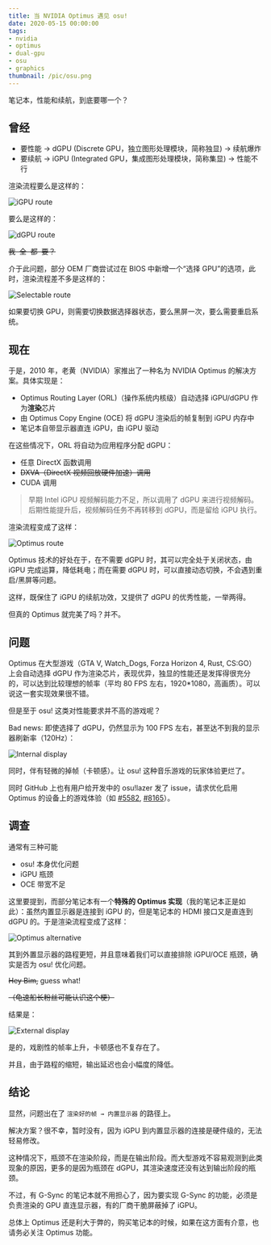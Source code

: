 ```yaml
---
title: 当 NVIDIA Optimus 遇见 osu!
date: 2020-05-15 00:00:00
tags:
- nvidia
- optimus
- dual-gpu
- osu
- graphics
thumbnail: /pic/osu.png
---
```


笔记本，性能和续航，到底要哪一个？

<!-- more -->

## 曾经

- 要性能 → dGPU (Discrete GPU，独立图形处理模块，简称独显) → 续航爆炸
- 要续航 → iGPU (Integrated GPU，集成图形处理模块，简称集显) → 性能不行

渲染流程要么是这样的：

![iGPU route](https://static.elepover.com/blog/optimus/igpu-route.svg)

要么是这样的：

![dGPU route](https://static.elepover.com/blog/optimus/dgpu-route.svg)

~~我&nbsp;&nbsp;全&nbsp;&nbsp;都&nbsp;&nbsp;要？~~

介于此问题，部分 OEM 厂商尝试过在 BIOS 中新增一个“选择 GPU”的选项，此时，渲染流程差不多是这样的：

![Selectable route](https://static.elepover.com/blog/optimus/old-way.svg)

如果要切换 GPU，则需要切换数据选择器状态，要么黑屏一次，要么需要重启系统。

## 现在

于是，2010 年，老黄（NVIDIA）家推出了一种名为 NVIDIA Optimus 的解决方案。具体实现是：

- Optimus Routing Layer (ORL)（操作系统内核级）自动选择 iGPU/dGPU 作为**渲染**芯片
- 由 Optimus Copy Engine (OCE) 将 dGPU 渲染后的帧复制到 iGPU 内存中
- 笔记本自带显示器直连 iGPU，由 iGPU 驱动

在这些情况下，ORL 将自动为应用程序分配 dGPU：

- 任意 DirectX 函数调用
- ~~DXVA（DirectX 视频回放硬件加速）调用~~
- CUDA 调用

> 早期 Intel iGPU 视频解码能力不足，所以调用了 dGPU 来进行视频解码。
> 后期性能提升后，视频解码任务不再转移到 dGPU，而是留给 iGPU 执行。

渲染流程变成了这样：

![Optimus route](https://static.elepover.com/blog/optimus/optimus.svg)

Optimus 技术的好处在于，在不需要 dGPU 时，其可以完全处于关闭状态，由 iGPU 完成运算，降低耗电；而在需要 dGPU 时，可以直接动态切换，不会遇到重启/黑屏等问题。

这样，既保住了 iGPU 的续航功效，又提供了 dGPU 的优秀性能，一举两得。

但真的 Optimus 就完美了吗？并不。

## 问题

Optimus 在大型游戏（GTA V, Watch_Dogs, Forza Horizon 4, Rust, CS:GO）上会自动选择 dGPU 作为渲染芯片，表现优异，独显的性能还是发挥得很充分的，可以达到比较理想的帧率（平均 80 FPS 左右，1920*1080，高画质）。可以说这一套实现效果很不错。

但是至于 osu! 这类对性能要求并不高的游戏呢？

Bad news: 即使选择了 dGPU，仍然显示为 100 FPS 左右，甚至达不到我的显示器刷新率（120Hz）：

![Internal display](https://static.elepover.com/blog/optimus/before.png)

同时，伴有轻微的掉帧（卡顿感）。让 osu! 这种音乐游戏的玩家体验更烂了。

同时 GitHub 上也有用户给开发中的 osu!lazer 发了 issue，请求优化启用 Optimus 的设备上的游戏体验（如 [#5582](https://github.com/ppy/osu/issues/5582), [#8165](https://github.com/ppy/osu/issues/8165)）。

## 调查

通常有三种可能

- osu! 本身优化问题
- iGPU 瓶颈
- OCE 带宽不足

这里要提到，而部分笔记本有一个**特殊的 Optimus 实现**（我的笔记本正是如此）：虽然内置显示器是连接到 iGPU 的，但是笔记本的 HDMI 接口又是直连到 dGPU 的。于是渲染流程变成了这样：

![Optimus alternative](https://static.elepover.com/blog/optimus/optimus-alternative.svg)

其到外置显示器的路程更短，并且意味着我们可以直接排除 iGPU/OCE 瓶颈，确实是否为 osu! 优化问题。

~~Hey Bim,~~ guess what!

~~（龟速船长粉丝可能认识这个梗）~~

结果是：

![External display](https://static.elepover.com/blog/optimus/after.png)

是的，戏剧性的帧率上升，卡顿感也不复存在了。

并且，由于路程的缩短，输出延迟也会小幅度的降低。

## 结论

显然，问题出在了 `渲染好的帧 → 内置显示器` 的路径上。

解决方案？很不幸，暂时没有，因为 iGPU 到内置显示器的连接是硬件级的，无法轻易修改。

这种情况下，瓶颈不在渲染阶段，而是在输出阶段。而大型游戏不容易观测到此类现象的原因，更多的是因为瓶颈在 dGPU，其渲染速度还没有达到输出阶段的瓶颈。

不过，有 G-Sync 的笔记本就不用担心了，因为要实现 G-Sync 的功能，必须是负责渲染的 GPU 直连显示器，有的厂商干脆屏蔽掉了 iGPU。

总体上 Optimus 还是利大于弊的，购买笔记本的时候，如果在这方面有介意，也请务必关注 Optimus 功能。

